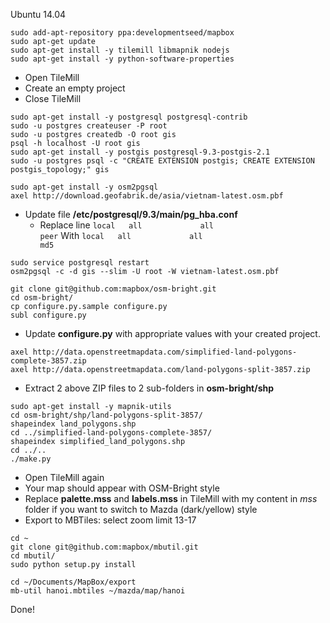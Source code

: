 Ubuntu 14.04

```
sudo add-apt-repository ppa:developmentseed/mapbox
sudo apt-get update
sudo apt-get install -y tilemill libmapnik nodejs
sudo apt-get install -y python-software-properties
```

- Open TileMill
- Create an empty project
- Close TileMill

```
sudo apt-get install -y postgresql postgresql-contrib
sudo -u postgres createuser -P root
sudo -u postgres createdb -O root gis
psql -h localhost -U root gis
sudo apt-get install -y postgis postgresql-9.3-postgis-2.1
sudo -u postgres psql -c "CREATE EXTENSION postgis; CREATE EXTENSION postgis_topology;" gis

sudo apt-get install -y osm2pgsql
axel http://download.geofabrik.de/asia/vietnam-latest.osm.pbf
```

- Update file **/etc/postgresql/9.3/main/pg_hba.conf**
  - Replace line
  ```local   all             all                                     peer```
  With
  ```local   all             all                                     md5```

```
sudo service postgresql restart
osm2pgsql -c -d gis --slim -U root -W vietnam-latest.osm.pbf

git clone git@github.com:mapbox/osm-bright.git
cd osm-bright/
cp configure.py.sample configure.py
subl configure.py
```

- Update **configure.py** with appropriate values with your created project.

```
axel http://data.openstreetmapdata.com/simplified-land-polygons-complete-3857.zip
axel http://data.openstreetmapdata.com/land-polygons-split-3857.zip
```

- Extract 2 above ZIP files to 2 sub-folders in **osm-bright/shp**

```
sudo apt-get install -y mapnik-utils
cd osm-bright/shp/land-polygons-split-3857/
shapeindex land_polygons.shp
cd ../simplified-land-polygons-complete-3857/
shapeindex simplified_land_polygons.shp
cd ../..
./make.py
```

- Open TileMill again
- Your map should appear with OSM-Bright style
- Replace **palette.mss** and **labels.mss** in TileMill with my content in *mss* folder if you want to switch to Mazda (dark/yellow) style
- Export to MBTiles: select zoom limit 13-17

```
cd ~
git clone git@github.com:mapbox/mbutil.git
cd mbutil/
sudo python setup.py install

cd ~/Documents/MapBox/export
mb-util hanoi.mbtiles ~/mazda/map/hanoi
```

Done!


